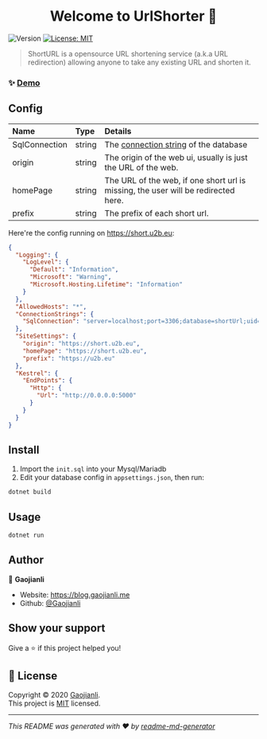 <h1 align="center">Welcome to UrlShorter 👋</h1>
<p>
  <img alt="Version" src="https://img.shields.io/badge/version-1.0-blue.svg?cacheSeconds=2592000" />
  <a href="https://github.com/Gaojianli/UrlShorter/blob/master/LICENSE" target="_blank">
    <img alt="License: MIT" src="https://img.shields.io/badge/License-MIT-yellow.svg" />
  </a>
</p>

> ShortURL is a opensource URL shortening service (a.k.a URL redirection) allowing anyone to take any existing URL and shorten it.


### ✨ [Demo](https://short.u2b.eu)

## Config
|Name|Type|Details|
|:-|:-|:-|
|SqlConnection|string|The [connection string](https://www.connectionstrings.com/) of the database|
|origin|string|The origin of the web ui, usually is just the URL of the web.|
|homePage|string|The URL of the web, if one short url is missing, the user will be redirected here.|
|prefix|string|The prefix of each short url.|

Here're the config running on https://short.u2b.eu:
```json
{
  "Logging": {
    "LogLevel": {
      "Default": "Information",
      "Microsoft": "Warning",
      "Microsoft.Hosting.Lifetime": "Information"
    }
  },
  "AllowedHosts": "*",
  "ConnectionStrings": {
    "SqlConnection": "server=localhost;port=3306;database=shortUrl;uid=shorturl;pwd=<pwd>;CharSet=utf8"
  },
  "SiteSettings": {
    "origin": "https://short.u2b.eu",
    "homePage": "https://short.u2b.eu",
    "prefix": "https://u2b.eu"
  },
  "Kestrel": {
    "EndPoints": {
      "Http": {
        "Url": "http://0.0.0.0:5000"
      }
    }
  }
}
```

## Install
1. Import the `init.sql` into your Mysql/Mariadb
1. Edit your database config in `appsettings.json`, then run:

```sh
dotnet build
```

## Usage

```sh
dotnet run
```

## Author

👤 **Gaojianli**

* Website: https://blog.gaojianli.me
* Github: [@Gaojianli](https://github.com/Gaojianli)

## Show your support

Give a ⭐️ if this project helped you!

## 📝 License

Copyright © 2020 [Gaojianli](https://github.com/Gaojianli).<br />
This project is [MIT](https://github.com/Gaojianli/UrlShorter/blob/master/LICENSE) licensed.

***
_This README was generated with ❤️ by [readme-md-generator](https://github.com/kefranabg/readme-md-generator)_